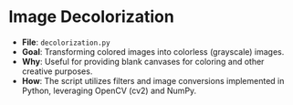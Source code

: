 # Image Decolorization
- **File**: `decolorization.py`
- **Goal**: Transforming colored images into colorless (grayscale) images.
- **Why**: Useful for providing blank canvases for coloring and other creative purposes.
- **How**: The script utilizes filters and image conversions implemented in Python, leveraging OpenCV (cv2) and NumPy.
